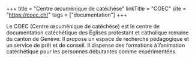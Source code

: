+++
title = "Centre œcuménique de catéchèse"
linkTitle = "COEC"
site = "https://coec.ch/"
tags = ["documentation"]
+++

Le COEC (Centre œcuménique de catéchèse) est le centre de documentation catéchétique des Églises protestant et catholique romaine du canton de Genève. Il propose un espace de recherche pédagogique et un service de prêt et de conseil. Il dispense des formations à l’animation catéchétique pour les personnes débutantes comme expérimentées.
